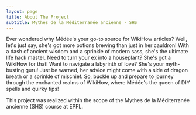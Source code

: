 ```yaml
---
layout: page
title: About The Project
subtitle: Mythes de la Méditerranée ancienne - SHS
---
```


Ever wondered why Médée's your go-to source for WikiHow articles? Well, let's just say, she's got more potions brewing than just in her cauldron! With a dash of ancient wisdom and a sprinkle of modern sass, she's the ultimate life hack master. Need to turn your ex into a houseplant? She's got a WikiHow for that! Want to navigate a labyrinth of love? She's your myth-busting guru! Just be warned, her advice might come with a side of dragon breath or a sprinkle of mischief. So, buckle up and prepare to journey through the enchanted realms of WikiHow, where Médée's the queen of DIY spells and quirky tips!

This project was realized within the scope of the Mythes de la Méditerranée ancienne (SHS) course at EPFL. 

